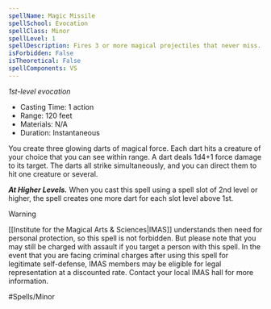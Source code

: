 ```yaml
---
spellName: Magic Missile
spellSchool: Evocation
spellClass: Minor
spellLevel: 1
spellDescription: Fires 3 or more magical projectiles that never miss.
isForbidden: False
isTheoretical: False
spellComponents: VS
---
```


*1st-level evocation*

- Casting Time: 1 action
- Range: 120 feet
- Materials: N/A
- Duration: Instantaneous

You create three glowing darts of magical force. Each dart hits a creature of your choice that you can see within range. A dart deals 1d4+1 force damage to its target. The darts all strike simultaneously, and you can direct them to hit one creature or several.

***At Higher Levels.*** When you cast this spell using a spell slot of 2nd level or higher, the spell creates one more dart for each slot level above 1st.

>[!warning]
>[[Institute for the Magical Arts & Sciences|IMAS]] understands then need for personal protection, so this spell is not forbidden. But please note that you may still be charged with assault if you target a person with this spell. In the event that you are facing criminal charges after using this spell for legitimate self-defense, IMAS members may be eligible for legal representation at a discounted rate. Contact your local IMAS hall for more information.

#Spells/Minor